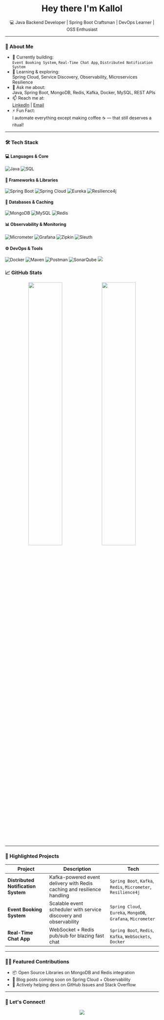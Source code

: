 <h1 align="center">Hey there I'm Kallol </h1>

<p align="center">
  💻 Java Backend Developer | Spring Boot Craftsman | DevOps Learner | OSS Enthusiast
</p>

---

### 🌱 About Me

- 🔭 Currently building:  
  `Event Booking System`, `Real-Time Chat App`, `Distributed Notification System`  
- 🌱 Learning & exploring:  
  Spring Cloud, Service Discovery, Observability, Microservices Resilience  
- 💬 Ask me about:  
  Java, Spring Boot, MongoDB, Redis, Kafka, Docker, MySQL, REST APIs  
- 📫 Reach me at:  
  [LinkedIn](https://linkedin.com/in/yourprofile) | [Email](mailto:youremail@example.com)  
- ⚡ Fun Fact:  
  I automate everything except making coffee ☕ — that still deserves a ritual!

---

### 🛠️ Tech Stack

#### 💻 Languages & Core  
<img src="https://img.shields.io/badge/Java-%23ED8B00.svg?style=for-the-badge&logo=java&logoColor=white" alt="Java" />
<img src="https://img.shields.io/badge/SQL-4479A1?style=for-the-badge&logo=mysql&logoColor=white" alt="SQL" />

#### 🚀 Frameworks & Libraries  
<img src="https://img.shields.io/badge/SpringBoot-6DB33F?style=for-the-badge&logo=springboot&logoColor=white" alt="Spring Boot" />
<img src="https://img.shields.io/badge/SpringCloud-6DB33F?style=for-the-badge&logo=spring&logoColor=white" alt="Spring Cloud" />
<img src="https://img.shields.io/badge/Eureka-FFCA28?style=for-the-badge&logo=netflix&logoColor=black" alt="Eureka" />
<img src="https://img.shields.io/badge/Resilience4j-0A0A0A?style=for-the-badge&logoColor=white" alt="Resilience4j" />

#### 💾 Databases & Caching  
<img src="https://img.shields.io/badge/MongoDB-4EA94B?style=for-the-badge&logo=mongodb&logoColor=white" alt="MongoDB" />
<img src="https://img.shields.io/badge/MySQL-005C84?style=for-the-badge&logo=mysql&logoColor=white" alt="MySQL" />
<img src="https://img.shields.io/badge/Redis-D9281A?style=for-the-badge&logo=redis&logoColor=white" alt="Redis" />

#### 📊 Observability & Monitoring  
<img src="https://img.shields.io/badge/Micrometer-008080?style=for-the-badge&logo=micrometer&logoColor=white" alt="Micrometer" />
<img src="https://img.shields.io/badge/Grafana-F46800?style=for-the-badge&logo=grafana&logoColor=white" alt="Grafana" />
<img src="https://img.shields.io/badge/Zipkin-000000?style=for-the-badge&logo=apache&logoColor=white" alt="Zipkin" />
<img src="https://img.shields.io/badge/Spring%20Cloud%20Sleuth-6DB33F?style=for-the-badge&logo=spring&logoColor=white" alt="Sleuth" />

#### ⚙️ DevOps & Tools  
<img src="https://img.shields.io/badge/Docker-2496ED?style=for-the-badge&logo=docker&logoColor=white" alt="Docker" />
<img src="https://img.shields.io/badge/Maven-C71A36?style=for-the-badge&logo=apachemaven&logoColor=white" alt="Maven" />
<img src="https://img.shields.io/badge/Postman-FF6C37?style=for-the-badge&logo=postman&logoColor=white" alt="Postman" />
<img src="https://img.shields.io/badge/SonarQube-4E9BCD?style=for-the-badge&logo=sonarqube&logoColor=white" alt="SonarQube" />
<img src="https://img.shields.io/badge/Jira-0052CC?style=for-the-badge&logo=jira&logoColor=white" al





---

### 📈 GitHub Stats

<p align="center">
  <img width="47%" src="https://github-readme-stats.vercel.app/api?username=yourusername&show_icons=true&theme=tokyonight" />
  <img width="47%" src="https://github-readme-streak-stats.herokuapp.com/?user=yourusername&theme=tokyonight"/>
</p>

---

### 🚀 Highlighted Projects

| Project | Description | Tech |
|--------|-------------|------|
| **Distributed Notification System** | Kafka-powered event delivery with Redis caching and resilience handling | `Spring Boot`, `Kafka`, `Redis`, `Micrometer`, `Resilience4j` |
| **Event Booking System** | Scalable event scheduler with service discovery and observability | `Spring Cloud`, `Eureka`, `MongoDB`, `Grafana`, `Micrometer` |
| **Real-Time Chat App** | WebSocket + Redis pub/sub for blazing fast chat | `Spring Boot`, `Redis`, `Kafka`, `WebSockets`, `Docker` |

---

### 🧑‍💻 Featured Contributions

- 📦 Open Source Libraries on MongoDB and Redis integration
- 📘 Blog posts coming soon on Spring Cloud + Observability
- 💬 Actively helping devs on GitHub Issues and Stack Overflow

---

### 📢 Let's Connect!

<p align="center">
  <a href="https://www.linkedin.com/in/kallolm101/"><img src="https://img.shields.io/badge/LinkedIn-blue?style=for-the-badge&logo=linkedin&logoColor=white" /></a>
  <a href="mailto:youremail@example.com"><img src="https://img.shields.io/badge/Gmail-D14836?style=for-t
